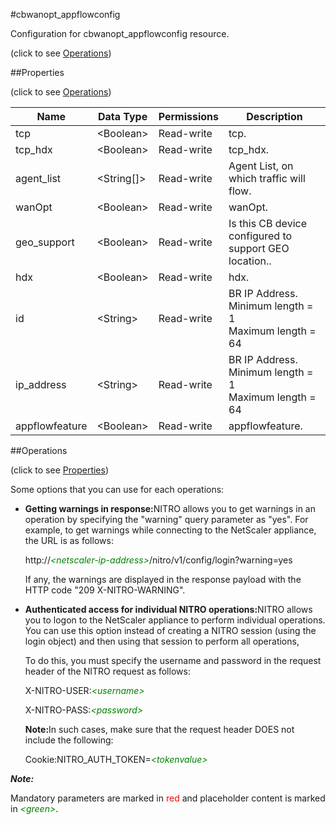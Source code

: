 #cbwanopt_appflowconfig



Configuration for cbwanopt_appflowconfig resource.

<span>(click to see [Operations](#operations))</span>



##Properties 

<span>(click to see [Operations](#operations))</span>





<table><thead><tr><th>Name</th><th>Data Type</th><th>Permissions</th><th>Description</th></tr></thead><tbody><tr><td>tcp</td><td>&lt;Boolean></td><td>Read-write</td><td>tcp.</td></tr><tr><td>tcp_hdx</td><td>&lt;Boolean></td><td>Read-write</td><td>tcp_hdx.</td></tr><tr><td>agent_list</td><td>&lt;String[]></td><td>Read-write</td><td>Agent List, on which traffic will flow.</td></tr><tr><td>wanOpt</td><td>&lt;Boolean></td><td>Read-write</td><td>wanOpt.</td></tr><tr><td>geo_support</td><td>&lt;Boolean></td><td>Read-write</td><td>Is this CB device configured to support GEO location..</td></tr><tr><td>hdx</td><td>&lt;Boolean></td><td>Read-write</td><td>hdx.</td></tr><tr><td>id</td><td>&lt;String></td><td>Read-write</td><td>BR IP Address.<br>Minimum length = 1<br>Maximum length = 64</td></tr><tr><td>ip_address</td><td>&lt;String></td><td>Read-write</td><td>BR IP Address.<br>Minimum length = 1<br>Maximum length = 64</td></tr><tr><td>appflowfeature</td><td>&lt;Boolean></td><td>Read-write</td><td>appflowfeature.</td></tr></tbody></table>

##Operations 

<span>(click to see [Properties](#properties))</span>





Some options that you can use for each operations:

<ul><li><p><b>Getting warnings in response:</b>NITRO allows you to get warnings in an operation by specifying the "warning" query parameter as "yes". For example, to get warnings while connecting to the NetScaler appliance, the URL is as follows:</p><p>http://<span style="color:green;font-style:italic;">&lt;netscaler-ip-address&gt;</span>/nitro/v1/config/login?warning=yes</p><p>If any, the warnings are displayed in the response payload with the HTTP code "209 X-NITRO-WARNING".</p></li><li><p><b>Authenticated access for individual NITRO operations:</b>NITRO allows you to logon to the NetScaler appliance to perform individual operations. You can use this option instead of creating a NITRO session (using the login object) and then using that session to perform all operations,</p><p>To do this, you must specify the username and password in the request header of the NITRO request as follows:</p><p>X-NITRO-USER:<span style="color:green;font-style:italic;">&lt;username&gt;</span></p><p>X-NITRO-PASS:<span style="color:green;font-style:italic;">&lt;password&gt;</span></p><p><b>Note:</b>In such cases, make sure that the request header DOES not include the following:</p><p>Cookie:NITRO_AUTH_TOKEN=<span style="color:green;font-style:italic;">&lt;tokenvalue&gt;</span></p></li></ul>







***Note:*** 

Mandatory parameters are marked in <span style="color:#FF0000;">red</span> and placeholder content is marked in <span style="color:green;font-style:italic">&lt;green&gt;</span>.



